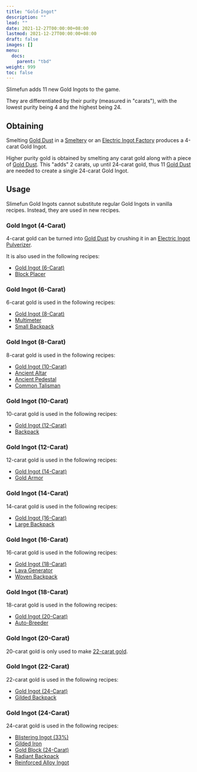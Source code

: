 ```yaml
---
title: "Gold-Ingot"
description: ""
lead: ""
date: 2021-12-27T00:00:00+08:00
lastmod: 2021-12-27T00:00:00+08:00
draft: false
images: []
menu: 
  docs:
    parent: "tbd"
weight: 999
toc: false
---
```



Slimefun adds 11 new Gold Ingots to the game.

They are differentiated by their purity (measured in "carats"), with the lowest purity being 4 and the highest being 24.

## Obtaining

Smelting [Gold Dust](/docs/slimefun/gold-dust) in a [Smeltery](/docs/slimefun/smeltery) or an [Electric Ingot Factory](/docs/slimefun/electric-ingot-factory) produces a 4-carat Gold Ingot.

Higher purity gold is obtained by smelting any carat gold along with a piece of [Gold Dust](/docs/slimefun/gold-dust). This "adds" 2 carats, up until 24-carat gold, thus 11 [Gold Dust](/docs/slimefun/gold-dust) are needed to create a single 24-carat Gold Ingot.

## Usage

Slimefun Gold Ingots cannot substitute regular Gold Ingots in vanilla recipes. Instead, they are used in new recipes.

### Gold Ingot (4-Carat)

4-carat gold can be turned into [Gold Dust](/docs/slimefun/gold-dust) by crushing it in an [Electric Ingot Pulverizer](/docs/slimefun/electric-ingot-pulverizer).

It is also used in the following recipes:

* [Gold Ingot (6-Carat)](/docs/slimefun/gold-ingot#gold-ingot-6-carat)
* [Block Placer](/docs/slimefun/block-placer)

### Gold Ingot (6-Carat)

6-carat gold is used in the following recipes:

* [Gold Ingot (8-Carat)](/docs/slimefun/gold-ingot#gold-ingot-8-carat)
* [Multimeter](/docs/slimefun/technical-gadgets#multimeter)
* [Small Backpack](/docs/slimefun/backpacks)

### Gold Ingot (8-Carat)

8-carat gold is used in the following recipes:

* [Gold Ingot (10-Carat)](/docs/slimefun/gold-ingot#gold-ingot-10-carat)
* [Ancient Altar](/docs/slimefun/ancient-altar)
* [Ancient Pedestal](/docs/slimefun/ancient-pedestal)
* [Common Talisman](/docs/slimefun/magical-items#common-talisman)

### Gold Ingot (10-Carat)

10-carat gold is used in the following recipes:

* [Gold Ingot (12-Carat)](/docs/slimefun/gold-ingot#gold-ingot-12-carat)
* [Backpack](/docs/slimefun/backpacks)

### Gold Ingot (12-Carat)

12-carat gold is used in the following recipes:

* [Gold Ingot (14-Carat)](/docs/slimefun/gold-ingot#gold-ingot-14-carat)
* [Gold Armor](/docs/slimefun/armor#gold-armor)

### Gold Ingot (14-Carat)

14-carat gold is used in the following recipes:

* [Gold Ingot (16-Carat)](/docs/slimefun/gold-ingot#gold-ingot-16-carat)
* [Large Backpack](/docs/slimefun/backpacks)

### Gold Ingot (16-Carat)

16-carat gold is used in the following recipes:

* [Gold Ingot (18-Carat)](/docs/slimefun/gold-ingot#gold-ingot-18-carat)
* [Lava Generator](/docs/slimefun/lava-generator)
* [Woven Backpack](/docs/slimefun/backpacks)

### Gold Ingot (18-Carat)

18-carat gold is used in the following recipes:

* [Gold Ingot (20-Carat)](/docs/slimefun/gold-ingot#gold-ingot-20-carat)
* [Auto-Breeder](/docs/slimefun/auto-breeder)

### Gold Ingot (20-Carat)

20-carat gold is only used to make [22-carat gold](/docs/slimefun/gold-ingot#gold-ingot-22-carat).

### Gold Ingot (22-Carat)

22-carat gold is used in the following recipes:

* [Gold Ingot (24-Carat)](/docs/slimefun/gold-ingot#gold-ingot-24-carat)
* [Gilded Backpack](/docs/slimefun/backpacks)

### Gold Ingot (24-Carat)

24-carat gold is used in the following recipes:

* [Blistering Ingot (33%)](/docs/slimefun/blistering-ingot#blistering-ingot-33%)
* [Gilded Iron](/docs/slimefun/gilded-iron)
* [Gold Block (24-Carat)](/docs/slimefun/miscellaneous-items)
* [Radiant Backpack](/docs/slimefun/backpacks)
* [Reinforced Alloy Ingot](/docs/slimefun/reinforced-alloy-ingot)
